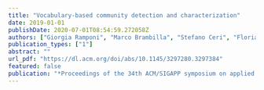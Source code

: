 ```yaml
---
title: "Vocabulary-based community detection and characterization"
date: 2019-01-01
publishDate: 2020-07-01T08:54:59.272058Z
authors: ["Giorgia Ramponi", "Marco Brambilla", "Stefano Ceri", "Florian Daniel", "Marco Di Giovanni"]
publication_types: ["1"]
abstract: ""
url_pdf: "https://dl.acm.org/doi/abs/10.1145/3297280.3297384"
featured: false
publication: "*Proceedings of the 34th ACM/SIGAPP symposium on applied computing*"
---
```


